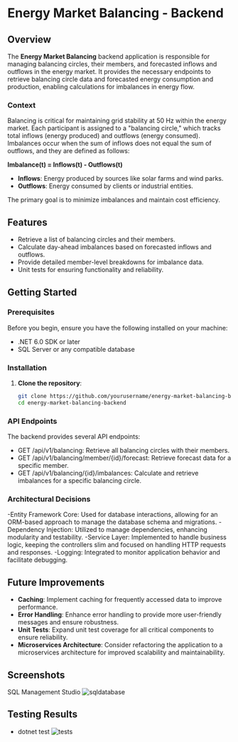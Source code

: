 # Energy Market Balancing - Backend

## Overview

The **Energy Market Balancing** backend application is responsible for managing balancing circles, their members, and forecasted inflows and outflows in the energy market. It provides the necessary endpoints to retrieve balancing circle data and forecasted energy consumption and production, enabling calculations for imbalances in energy flow.

### Context

Balancing is critical for maintaining grid stability at 50 Hz within the energy market. Each participant is assigned to a "balancing circle," which tracks total inflows (energy produced) and outflows (energy consumed). Imbalances occur when the sum of inflows does not equal the sum of outflows, and they are defined as follows:

**Imbalance(t) = Inflows(t) - Outflows(t)**

- **Inflows**: Energy produced by sources like solar farms and wind parks.
- **Outflows**: Energy consumed by clients or industrial entities.

The primary goal is to minimize imbalances and maintain cost efficiency.

## Features

- Retrieve a list of balancing circles and their members.
- Calculate day-ahead imbalances based on forecasted inflows and outflows.
- Provide detailed member-level breakdowns for imbalance data.
- Unit tests for ensuring functionality and reliability.

## Getting Started

### Prerequisites

Before you begin, ensure you have the following installed on your machine:

- .NET 6.0 SDK or later
- SQL Server or any compatible database

### Installation

1. **Clone the repository**:

   ```bash
   git clone https://github.com/yourusername/energy-market-balancing-backend.git
   cd energy-market-balancing-backend

### API Endpoints
The backend provides several API endpoints:

- GET /api/v1/balancing: Retrieve all balancing circles with their members.
- GET /api/v1/balancing/member/{id}/forecast: Retrieve forecast data for a specific member.
- GET /api/v1/balancing/{id}/imbalances: Calculate and retrieve imbalances for a specific balancing circle.
  
### Architectural Decisions
-Entity Framework Core: Used for database interactions, allowing for an ORM-based approach to manage the database schema and migrations.
-Dependency Injection: Utilized to manage dependencies, enhancing modularity and testability.
-Service Layer: Implemented to handle business logic, keeping the controllers slim and focused on handling HTTP requests and responses.
-Logging: Integrated to monitor application behavior and facilitate debugging.

## Future Improvements

- **Caching**: Implement caching for frequently accessed data to improve performance.
- **Error Handling**: Enhance error handling to provide more user-friendly messages and ensure robustness.
- **Unit Tests**: Expand unit test coverage for all critical components to ensure reliability.
- **Microservices Architecture**: Consider refactoring the application to a microservices architecture for improved scalability and maintainability.
  
## Screenshots
SQL Management Studio
![sqldatabase](https://github.com/user-attachments/assets/cf228ade-9931-4c35-9240-bfb4e584363e)


## Testing Results
- dotnet test
![tests](https://github.com/user-attachments/assets/5b149dda-85b9-459c-ab96-13891aaa88c6)
